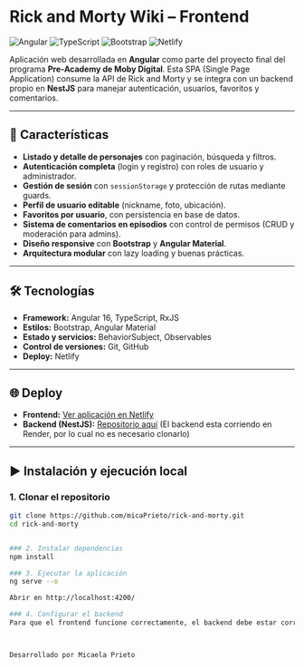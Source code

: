 # Rick and Morty Wiki – Frontend

![Angular](https://img.shields.io/badge/Angular-16-red?logo=angular)
![TypeScript](https://img.shields.io/badge/TypeScript-4.x-blue?logo=typescript)
![Bootstrap](https://img.shields.io/badge/Bootstrap-5-purple?logo=bootstrap)
![Netlify](https://img.shields.io/badge/Deploy-Netlify-success?logo=netlify)

Aplicación web desarrollada en **Angular** como parte del proyecto final del programa **Pre-Academy de Moby Digital**. Esta SPA (Single Page Application) consume la API de Rick and Morty y se integra con un backend propio en **NestJS** para manejar autenticación, usuarios, favoritos y comentarios.

---

## 🚀 Características
- **Listado y detalle de personajes** con paginación, búsqueda y filtros.
- **Autenticación completa** (login y registro) con roles de usuario y administrador.
- **Gestión de sesión** con `sessionStorage` y protección de rutas mediante guards.
- **Perfil de usuario editable** (nickname, foto, ubicación).
- **Favoritos por usuario**, con persistencia en base de datos.
- **Sistema de comentarios en episodios** con control de permisos (CRUD y moderación para admins).
- **Diseño responsive** con **Bootstrap** y **Angular Material**.
- **Arquitectura modular** con lazy loading y buenas prácticas.

---

## 🛠 Tecnologías
- **Framework:** Angular 16, TypeScript, RxJS
- **Estilos:** Bootstrap, Angular Material
- **Estado y servicios:** BehaviorSubject, Observables
- **Control de versiones:** Git, GitHub
- **Deploy:** Netlify

---

## 🌐 Deploy
- **Frontend:** [Ver aplicación en Netlify](https://rickymortybymica.netlify.app/)
- **Backend (NestJS):** [Repositorio aquí](https://github.com/micaPrieto/back-rickymorty)
 (El backend esta corriendo en Render, por lo cual no es necesario clonarlo)
---

## ▶️ Instalación y ejecución local
### 1. Clonar el repositorio
```bash
git clone https://github.com/micaPrieto/rick-and-morty.git
cd rick-and-morty


### 2. Instalar dependencias
npm install

### 3. Ejecutar la aplicación
ng serve --o

Abrir en http://localhost:4200/

### 4. Configurar el backend
Para que el frontend funcione correctamente, el backend debe estar corriendo en NestJS. Configura la URL base de la API en environment.ts.



Desarrollado por Micaela Prieto

